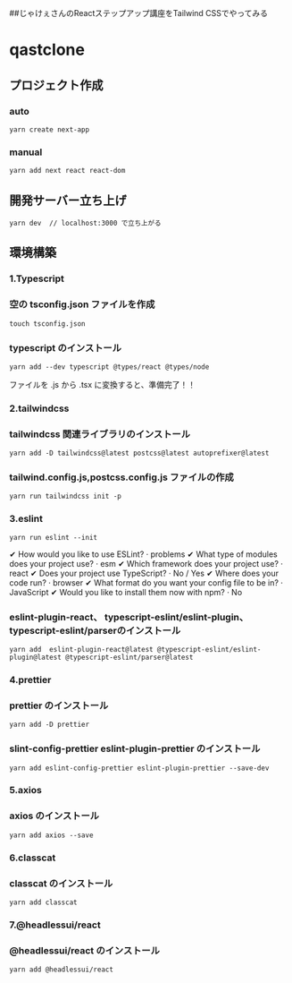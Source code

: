 ##じゃけぇさんのReactステップアップ講座をTailwind CSSでやってみる

# qastclone

## プロジェクト作成


### auto

```
yarn create next-app
```

### manual

```
yarn add next react react-dom
```

## 開発サーバー立ち上げ

```
yarn dev  // localhost:3000 で立ち上がる
```

## 環境構築

### 1.Typescript

### 空の tsconfig.json ファイルを作成

```
touch tsconfig.json
```

### typescript のインストール

```
yarn add --dev typescript @types/react @types/node
```

ファイルを .js から .tsx に変換すると、準備完了！！

### 2.tailwindcss

### tailwindcss 関連ライブラリのインストール

```
yarn add -D tailwindcss@latest postcss@latest autoprefixer@latest
```

### tailwind.config.js,postcss.config.js ファイルの作成

```
yarn run tailwindcss init -p
```

### 3.eslint

```
yarn run eslint --init
```

✔ How would you like to use ESLint? · problems
✔ What type of modules does your project use? · esm
✔ Which framework does your project use? · react
✔ Does your project use TypeScript? · No / Yes
✔ Where does your code run? · browser
✔ What format do you want your config file to be in? · JavaScript
✔ Would you like to install them now with npm? · No


### eslint-plugin-react、 typescript-eslint/eslint-plugin、typescript-eslint/parserのインストール

```
yarn add  eslint-plugin-react@latest @typescript-eslint/eslint-plugin@latest @typescript-eslint/parser@latest
```

### 4.prettier

### prettier のインストール

```
yarn add -D prettier
```

### slint-config-prettier eslint-plugin-prettier のインストール

```
yarn add eslint-config-prettier eslint-plugin-prettier --save-dev
```

### 5.axios

### axios のインストール

```
yarn add axios --save
```

### 6.classcat

### classcat のインストール

```
yarn add classcat
```

### 7.@headlessui/react

### @headlessui/react のインストール

```
yarn add @headlessui/react
```
